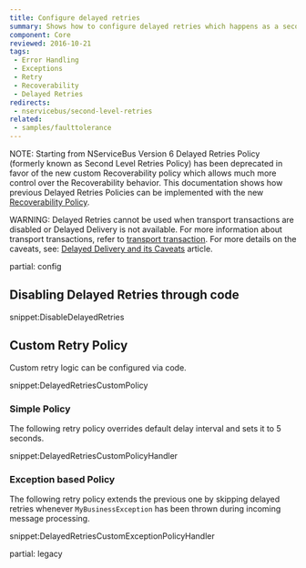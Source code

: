 ```yaml
---
title: Configure delayed retries
summary: Shows how to configure delayed retries which happens as a second stage of recoverability.
component: Core
reviewed: 2016-10-21
tags:
 - Error Handling
 - Exceptions
 - Retry
 - Recoverability
 - Delayed Retries
redirects:
 - nservicebus/second-level-retries
related:
 - samples/faulttolerance
---
```


NOTE: Starting from NServiceBus Version 6 Delayed Retries Policy (formerly known as Second Level Retries Policy) has been deprecated in favor of the new custom Recoverability policy which allows much more control over the Recoverability behavior. This documentation shows how previous Delayed Retries Policies can be implemented with the new [Recoverability Policy](/nservicebus/recoverability/custom-recoverability-policy.md).

WARNING: Delayed Retries cannot be used when transport transactions are disabled or Delayed Delivery is not available. For more information about transport transactions, refer to [transport transaction](/nservicebus/transports/transactions.md). For more details on the caveats, see: [Delayed Delivery and its Caveats](/nservicebus/messaging/delayed-delivery.md#caveats) article.

partial: config


## Disabling Delayed Retries through code

snippet:DisableDelayedRetries


## Custom Retry Policy

Custom retry logic can be configured via code.

snippet:DelayedRetriesCustomPolicy


### Simple Policy

The following retry policy overrides default delay interval and sets it to 5 seconds.

snippet:DelayedRetriesCustomPolicyHandler


### Exception based Policy

The following retry policy extends the previous one by skipping delayed retries whenever `MyBusinessException` has been thrown during incoming message processing.

snippet:DelayedRetriesCustomExceptionPolicyHandler


partial: legacy

